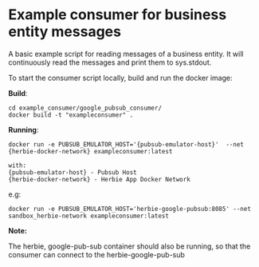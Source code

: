 # Example consumer for business entity messages

A basic example script for reading messages of a business entity.
It will continuously read the messages and print them to sys.stdout.

To start the consumer script locally, build and run the docker image:

**Build**: 
```
cd example_consumer/google_pubsub_consumer/
docker build -t "exampleconsumer" .
```

**Running**:
```
docker run -e PUBSUB_EMULATOR_HOST='{pubsub-emulator-host}'  --net {herbie-docker-network} exampleconsumer:latest

with:
{pubsub-emulator-host} - Pubsub Host
{herbie-docker-network} - Herbie App Docker Network
```

e.g:

```
docker run -e PUBSUB_EMULATOR_HOST='herbie-google-pubsub:8085' --net sandbox_herbie-network exampleconsumer:latest
```

**Note:**

The herbie, google-pub-sub container should also be running, so that the consumer can connect to the herbie-google-pub-sub
